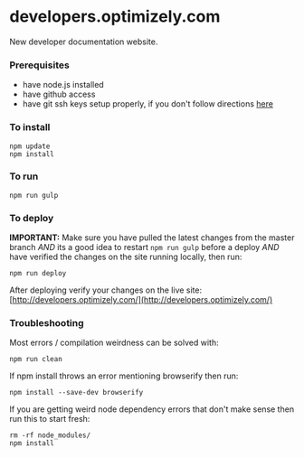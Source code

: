 # developers.optimizely.com
New developer documentation website.

### Prerequisites
- have node.js installed
- have github access
- have git ssh keys setup properly, if you don't follow directions [here](https://help.github.com/articles/generating-ssh-keys/)

### To install
```
npm update
npm install
```

### To run
```
npm run gulp
```

### To deploy
**IMPORTANT:** Make sure you have pulled the latest changes from the master branch
*AND* its a good idea to restart `npm run gulp` before a deploy
*AND* have verified the changes on the site running locally, then run:
```
npm run deploy
```
After deploying verify your changes on the live site:
[http://developers.optimizely.com/](http://developers.optimizely.com/)

### Troubleshooting

Most errors / compilation weirdness can be solved with:
```
npm run clean
```

If npm install throws an error mentioning browserify then run:
```
npm install --save-dev browserify
```

If you are getting weird node dependency errors that don't make sense then run this to start fresh:
```
rm -rf node_modules/
npm install
```
